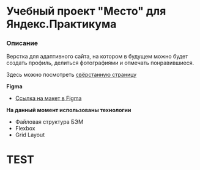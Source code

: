 # Учебный проект "Место" для Яндекс.Практикума

### Описание

Верстка для адаптивного сайта, на котором в будущем можно будет создать профиль, 
делиться фотографиями и отмечать понравившиеся. 

Здесь можно посмотреть [свёрстанную страницу](https://elenkaz.github.io/mesto-project/index.html)

**Figma**

* [Ссылка на макет в Figma](https://www.figma.com/file/2cn9N9jSkmxD84oJik7xL7/JavaScript.-Sprint-4?node-id=0%3A1)

**На данный момент использованы технологии**

* Файловая структура БЭМ
* Flexbox
* Grid Layout

# TEST


